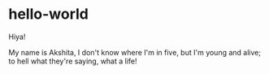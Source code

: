 # hello-world

Hiya!

My name is Akshita, I don't know where I'm in five, but I'm young and alive; to hell what they're saying, what a life!

